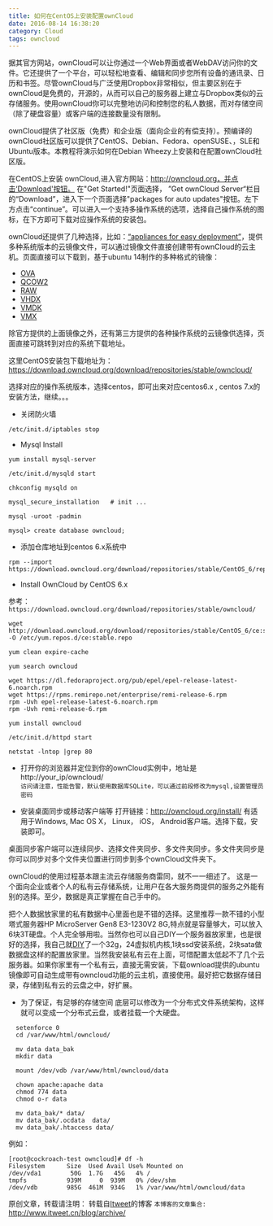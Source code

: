 ```yaml
---
title: 如何在CentOS上安装配置ownCloud
date: 2016-08-14 16:38:20
category: Cloud
tags: owncloud
---
```

据其官方网站，ownCloud可以让你通过一个Web界面或者WebDAV访问你的文件。它还提供了一个平台，可以轻松地查看、编辑和同步您所有设备的通讯录、日历和书签。尽管ownCloud与广泛使用Dropbox非常相似，但主要区别在于ownCloud是免费的，开源的，从而可以自己的服务器上建立与Dropbox类似的云存储服务。使用ownCloud你可以完整地访问和控制您的私人数据，而对存储空间（除了硬盘容量）或客户端的连接数量没有限制。

ownCloud提供了社区版（免费）和企业版（面向企业的有偿支持）。预编译的ownCloud社区版可以提供了CentOS、Debian、Fedora、openSUSE、，SLE和Ubuntu版本。本教程将演示如何在Debian Wheezy上安装和在配置ownCloud社区版。

在CentOS上安装 ownCloud,进入官方网站：http://owncloud.org，并点击‘Download'按钮。
在"Get Started!"页面选择， ”Get ownCloud Server“栏目的“Download”，进入下一个页面选择"packages for auto updates"按钮。左下方点击“continue”。可以进入一个支持多操作系统的选项，选择自己操作系统的图标，在下方即可下载对应操作系统的安装包。

ownCloud还提供了几种选择，比如：[“appliances for easy deployment”](https://owncloud.org/install/#instructions-server)，提供多种系统版本的云镜像文件，可以通过镜像文件直接创建带有ownCloud的云主机。页面直接可以下载到，基于ubuntu 14制作的多种格式的镜像：

- [OVA](http://download.owncloud.org/community/production/vm/Ubuntu_14.04-owncloud-9.1.0-1.1-201607211103.ova.zip)
- [QCOW2](http://download.owncloud.org/community/production/vm/Ubuntu_14.04-owncloud-9.1.0-1.1-201607211103.qcow2.zip)
- [RAW](http://download.owncloud.org/community/production/vm/Ubuntu_14.04-owncloud-9.1.0-1.1-201607211103.raw.zip)
- [VHDX](http://download.owncloud.org/community/production/vm/Ubuntu_14.04-owncloud-9.1.0-1.1-201607211103.vhdx.zip)
- [VMDK](http://download.owncloud.org/community/production/vm/Ubuntu_14.04-owncloud-9.1.0-1.1-201607211103.vmdk.zip)
- [VMX](http://download.owncloud.org/community/production/vm/Ubuntu_14.04-owncloud-9.1.0-1.1-201607211103.vmx.zip)

除官方提供的上面镜像之外，还有第三方提供的各种操作系统的云镜像供选择，页面直接可跳转到对应的系统下载地址。

这里CentOS安装包下载地址为：https://download.owncloud.org/download/repositories/stable/owncloud/

选择对应的操作系统版本，选择centos，即可出来对应centos6.x , centos 7.x的安装方法，继续。。。

* 关闭防火墙
```
/etc/init.d/iptables stop
```

* Mysql Install
```
yum install mysql-server

/etc/init.d/mysqld start

chkconfig mysqld on

mysql_secure_installation   # init ...

mysql -uroot -padmin

mysql> create database owncloud;
```

* 添加仓库地址到centos 6.x系统中
```
rpm --import https://download.owncloud.org/download/repositories/stable/CentOS_6/repodata/repomd.xml.key
```

* Install OwnCloud by CentOS 6.x
 
 参考：`https://download.owncloud.org/download/repositories/stable/owncloud/`

```
wget http://download.owncloud.org/download/repositories/stable/CentOS_6/ce:stable.repo -O /etc/yum.repos.d/ce:stable.repo

yum clean expire-cache

yum search owncloud

wget https://dl.fedoraproject.org/pub/epel/epel-release-latest-6.noarch.rpm
wget https://rpms.remirepo.net/enterprise/remi-release-6.rpm
rpm -Uvh epel-release-latest-6.noarch.rpm
rpm -Uvh remi-release-6.rpm

yum install owncloud    

/etc/init.d/httpd start

netstat -lntop |grep 80
```

* 打开你的浏览器并定位到你的ownCloud实例中，地址是 http://your_ip/owncloud/   
 `访问请注意，性能告警，默认使用数据库SQLite，可以通过前段修改为mysql,设置管理员密码`

* 安装桌面同步或移动客户端等
打开链接：http://owncloud.org/install/ 有适用于Windows, Mac OS X， Linux， iOS， Android客户端。选择下载，安装即可。

桌面同步客户端可以连续同步、选择文件夹同步、多文件夹同步。多文件夹同步是你可以同步对多个文件夹位置进行同步到多个ownCloud文件夹下。

ownCloud的使用过程基本跟主流云存储服务商雷同，就不一一细述了。
这是一个面向企业或者个人的私有云存储系统，让用户在各大服务商提供的服务之外能有别的选择。至少，数据是真正掌握在自己手中的。

把个人数据放家里的私有数据中心里面也是不错的选择。这里推荐一款不错的小型塔式服务器HP MicroServer Gen8 E3-1230V2 8G,特点就是容量够大，可以放入6块3T硬盘。个人完全够用啦。当然你也可以自己DIY一个服务器放家里，也是很好的选择，我自己就[DIY](https://www.itweet.cn/2016/06/14/private-cloud/)了一个32g，24虚拟机内核,1块ssd安装系统，2块sata做数据盘这样的配置放家里。当然我安装私有云在上面，可惜配置太低起不了几个云服务器。如果你家里有一个私有云，直接无需安装，下载ownload提供的ubuntu镜像即可自动生成带有owncloud功能的云主机，直接使用。最好把它数据存储目录，存储到私有云的云盘之中，好扩展。

* 为了保证，有足够的存储空间
  底层可以修改为一个分布式文件系统架构，这样就可以变成一个分布式云盘，或者挂载一个大硬盘。
```
  setenforce 0
  cd /var/www/html/owncloud/

  mv data data_bak
  mkdir data

  mount /dev/vdb /var/www/html/owncloud/data

  chown apache:apache data
  chmod 774 data
  chmod o-r data

  mv data_bak/* data/
  mv data_bak/.ocdata  data/
  mv data_bak/.htaccess data/
```

例如：
```
[root@cockroach-test owncloud]# df -h
Filesystem      Size  Used Avail Use% Mounted on
/dev/vda1        50G  1.7G   45G   4% /
tmpfs           939M     0  939M   0% /dev/shm
/dev/vdb        985G  461M  934G   1% /var/www/html/owncloud/data
```

原创文章，转载请注明： 转载自[Itweet](http://www.itweet.cn)的博客
`本博客的文章集合:` http://www.itweet.cn/blog/archive/

